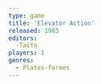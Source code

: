 ```yaml
---
type: game
title: 'Elevator Action'
released: 1983
editors: 
  -Taito
players: 1
genres:
  - Plates-formes
---
```

